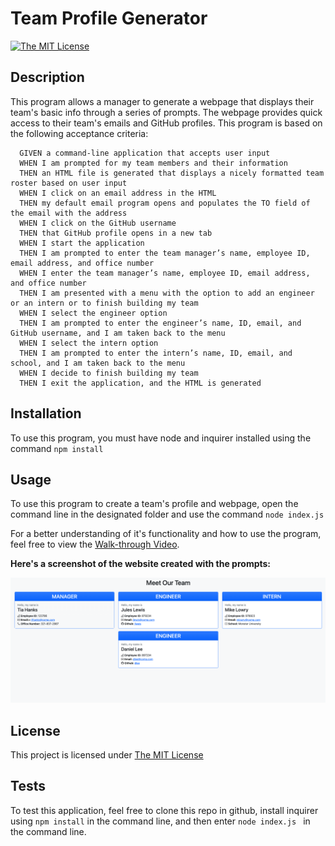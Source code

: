 # Team Profile Generator
  [![The MIT License](https://img.shields.io/badge/License-MIT-yellow.svg)](https://opensource.org/licenses/MIT)


  ## Description
  This program allows a manager to generate a webpage that displays their team's basic info through a series of prompts. The webpage provides quick access to their team's emails and GitHub profiles. This program is based on the following acceptance criteria:

  ```
    GIVEN a command-line application that accepts user input
    WHEN I am prompted for my team members and their information
    THEN an HTML file is generated that displays a nicely formatted team roster based on user input
    WHEN I click on an email address in the HTML
    THEN my default email program opens and populates the TO field of the email with the address
    WHEN I click on the GitHub username
    THEN that GitHub profile opens in a new tab
    WHEN I start the application
    THEN I am prompted to enter the team manager’s name, employee ID, email address, and office number
    WHEN I enter the team manager’s name, employee ID, email address, and office number
    THEN I am presented with a menu with the option to add an engineer or an intern or to finish building my team
    WHEN I select the engineer option
    THEN I am prompted to enter the engineer’s name, ID, email, and GitHub username, and I am taken back to the menu
    WHEN I select the intern option
    THEN I am prompted to enter the intern’s name, ID, email, and school, and I am taken back to the menu
    WHEN I decide to finish building my team
    THEN I exit the application, and the HTML is generated
  ```
 
  ## Installation
  To use this program, you must have node and inquirer installed using the command ```npm install```

  ## Usage
  To use this program to create a team's profile and webpage, open the command line in the designated folder and use the command ```node index.js```

  For a better understanding of it's functionality and how to use the program, feel free to view the [Walk-through Video](https://watch.screencastify.com/v/VQDZpbuMN6kgBjh21NRp).

  **Here's a screenshot of the website created with the prompts:**

  ![MockUp](./images/Mock%20Up%20of%20Team%20Profile%20Generator.png)


  ## License
  This project is licensed under [The MIT License](https://opensource.org/licenses/MIT)


  ## Tests
  To test this application, feel free to clone this repo in github, install inquirer using ```npm install``` in the command line, and then enter ```node index.js ``` in the command line.	

 

